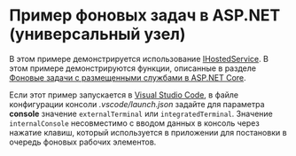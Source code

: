 # <a name="aspnet-background-tasks-sample-generic-host"></a>Пример фоновых задач в ASP.NET (универсальный узел)

В этом примере демонстрируется использование [IHostedService](https://docs.microsoft.com/dotnet/api/microsoft.extensions.hosting.ihostedservice). В этом примере демонстрируются функции, описанные в разделе [Фоновые задачи с размещенными службами в ASP.NET Core](https://docs.microsoft.com/aspnet/core/fundamentals/host/hosted-services).

Если этот пример запускается в [Visual Studio Code](https://code.visualstudio.com/), в файле конфигурации консоли *.vscode/launch.json* задайте для параметра **console** значение `externalTerminal` или `integratedTerminal`. Значение `internalConsole` несовместимо с вводом данных в консоль через нажатие клавиш, который используется в приложении для постановки в очередь фоновых рабочих элементов.
